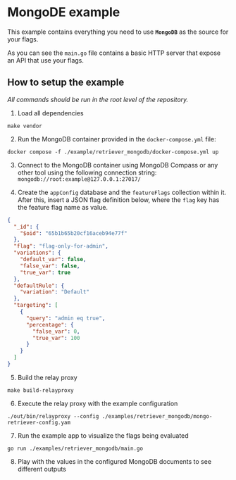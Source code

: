 # MongoDE example

This example contains everything you need to use **`MongoDB`** as the source for your flags.

As you can see the `main.go` file contains a basic HTTP server that expose an API that use your flags.

## How to setup the example
_All commands should be run in the root level of the repository._

1. Load all dependencies

```shell
make vendor
```

2. Run the MongoDB container provided in the `docker-compose.yml` file:

```shell
docker compose -f ./example/retriever_mongodb/docker-compose.yml up
```

3. Connect to the MongoDB container using MongoDB Compass or any other tool using the following connection string: `mongodb://root:example@127.0.0.1:27017/`

4. Create the `appConfig` database and the `featureFlags` collection within it. After this, insert a JSON flag definition below, where the `flag` key has the feature flag name as value.

```json
{
  "_id": {
    "$oid": "65b1b65b20cf16aceb94e77f"
  },
  "flag": "flag-only-for-admin",
  "variations": {
    "default_var": false,
    "false_var": false,
    "true_var": true
  },
  "defaultRule": {
    "variation": "Default"
  },
  "targeting": [
    {
      "query": "admin eq true",
      "percentage": {
        "false_var": 0,
        "true_var": 100
      }
    }
  ]
}
```

5. Build the relay proxy

```shell
make build-relayproxy
```

6. Execute the relay proxy with the example configuration

```shell
./out/bin/relayproxy --config ./examples/retriever_mongodb/mongo-retriever-config.yam
```

7. Run the example app to visualize the flags being evaluated

```shell
go run ./examples/retriever_mongodb/main.go
```

8. Play with the values in the configured MongoDB documents to see different outputs
